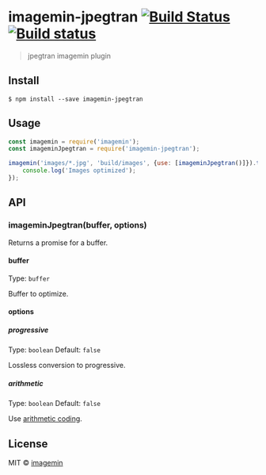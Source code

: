 # imagemin-jpegtran [![Build Status](https://travis-ci.org/imagemin/imagemin-jpegtran.svg?branch=master)](https://travis-ci.org/imagemin/imagemin-jpegtran) [![Build status](https://ci.appveyor.com/api/projects/status/rwf4by6qcbne1qet?svg=true)](https://ci.appveyor.com/project/ShinnosukeWatanabe/imagemin-jpegtran)

> jpegtran imagemin plugin


## Install

```
$ npm install --save imagemin-jpegtran
```


## Usage

```js
const imagemin = require('imagemin');
const imageminJpegtran = require('imagemin-jpegtran');

imagemin('images/*.jpg', 'build/images', {use: [imageminJpegtran()]}).then(() => {
	console.log('Images optimized');
});
```


## API

### imageminJpegtran(buffer, options)

Returns a promise for a buffer.

#### buffer

Type: `buffer`

Buffer to optimize.

#### options

##### progressive

Type: `boolean`
Default: `false`

Lossless conversion to progressive.

##### arithmetic

Type: `boolean`
Default: `false`

Use [arithmetic coding](http://en.wikipedia.org/wiki/Arithmetic_coding).


## License

MIT © [imagemin](https://github.com/imagemin)
